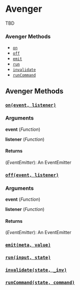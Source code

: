 # Avenger
TBD

### Avenger Methods
- [`on`](#on)
- [`off`](#off)
- [`emit`](#emit)
- [`run`](#run)
- [`invalidate`](#invalidate)
- [`runCommand`](#runCommand)

## Avenger Methods
### <a id='on'></a>[`on(event, listener)`](#on)

### Arguments
**event** (*Function*)

**listener** (*Function*) 

#### Returns
(*EventEmitter*): An EventEmitter

### <a id='off'></a>[`off(event, listener)`](#off)

### Arguments
**event** (*Function*)

**listener** (*Function*) 

#### Returns
(*EventEmitter*): An EventEmitter

### <a id='emit'></a>[`emit(meta, value)`](#emit)

### <a id='run'></a>[`run(input, state)`](#run)

### <a id='invalidate'></a>[`invalidate(state, _inv)`](#invalidate)

### <a id='runCommand'></a>[`runCommand(state, command)`](#runCommand)